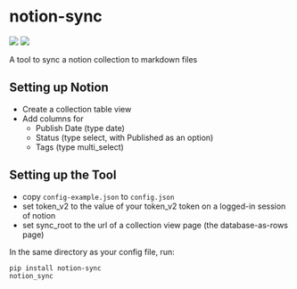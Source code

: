 # notion-sync

![](https://www.travis-ci.org/Adjective-Object/notion-md-sync.svg?branch=master) ![](https://img.shields.io/badge/straight-passing-brightgreen.svg)

A tool to sync a notion collection to markdown files

## Setting up Notion

- Create a collection table view
- Add columns for
  - Publish Date (type date)
  - Status (type select, with Published as an option)
  - Tags (type multi_select)

## Setting up the Tool

- copy `config-example.json` to `config.json`
- set token_v2 to the value of your token_v2 token on a logged-in session of notion
- set sync_root to the url of a collection view page (the database-as-rows page)

In the same directory as your config file, run:

```
pip install notion-sync
notion_sync
```
